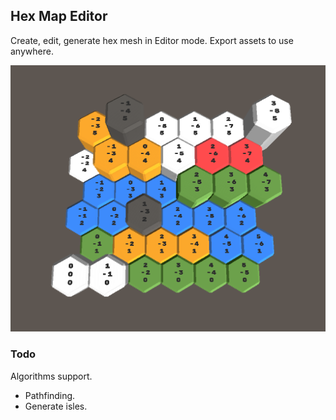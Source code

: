 ## Hex Map Editor

Create, edit, generate hex mesh in Editor mode. Export assets to use anywhere.

![](./Images/screencast.png)

### Todo

Algorithms support.

* Pathfinding.
* Generate isles.
